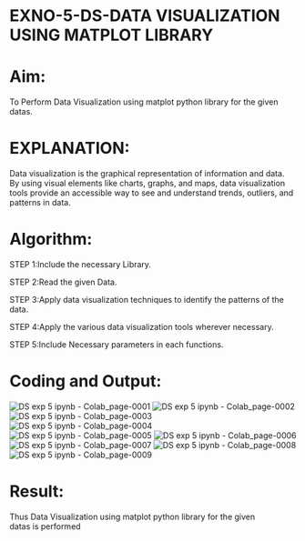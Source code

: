 # EXNO-5-DS-DATA VISUALIZATION USING MATPLOT LIBRARY #

# Aim:
  To Perform Data Visualization using matplot python library for the given datas.

# EXPLANATION:
Data visualization is the graphical representation of information and data. By using visual elements like charts, graphs, and maps, data visualization tools provide an accessible way to see and understand trends, outliers, and patterns in data.

# Algorithm:
STEP 1:Include the necessary Library.

STEP 2:Read the given Data.

STEP 3:Apply data visualization techniques to identify the patterns of the data.

STEP 4:Apply the various data visualization tools wherever necessary.

STEP 5:Include Necessary parameters in each functions.

# Coding and Output:
![DS exp 5 ipynb - Colab_page-0001](https://github.com/user-attachments/assets/ed1594e0-3620-4383-81af-03747ffa95c5)
![DS exp 5 ipynb - Colab_page-0002](https://github.com/user-attachments/assets/2bed758d-d788-4e05-8a9f-c3ae20b214b9)
![DS exp 5 ipynb - Colab_page-0003](https://github.com/user-attachments/assets/6f93ba13-e1ae-4a6b-8f79-dc91b2eb19cd)
![DS exp 5 ipynb - Colab_page-0004](https://github.com/user-attachments/assets/a94095ab-3e1d-4986-b7f3-2a88bdea5beb)
![DS exp 5 ipynb - Colab_page-0005](https://github.com/user-attachments/assets/20ecdaa0-ce50-4c2b-b726-61f7aa3b0fed)
![DS exp 5 ipynb - Colab_page-0006](https://github.com/user-attachments/assets/08f1357c-6e14-4131-981a-0eb4541fc230)
![DS exp 5 ipynb - Colab_page-0007](https://github.com/user-attachments/assets/5220f1a4-3887-48e3-ac87-d6b8c3e8e7a1)
![DS exp 5 ipynb - Colab_page-0008](https://github.com/user-attachments/assets/366aef13-0893-4b82-92a8-e37f63fb3670)
![DS exp 5 ipynb - Colab_page-0009](https://github.com/user-attachments/assets/e177c345-5a26-4d69-98bb-e1cb05fa4a13)




# Result:
Thus Data Visualization using matplot python library for the given datas is performed
